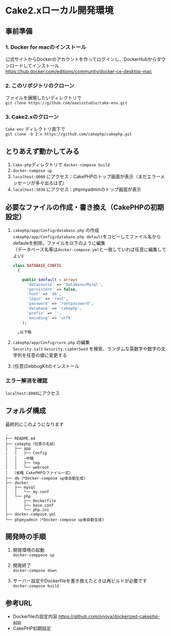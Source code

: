 # Cake2.xローカル開発環境

## 事前準備

### 1. Docker for macのインストール

公式サイトからDockerのアカウントを作ってログインし、DockerHubからダウンロードしてインストール  
https://hub.docker.com/editions/community/docker-ce-desktop-mac

### 2. このリポジトリのクローン

ファイルを展開したいディレクトリで  
`git clone https://github.com/oaxisstudio/cake-env.git`

### 3. Cake2.xのクローン

`Cake-env` ディレクトリ直下で  
`git clone -b 2.x https://github.com/cakephp/cakephp.git`

## とりあえず動かしてみる

1. `Cake-php`ディレクトリで `docker-compose build`
2. `docker-compose up`
3. `localhost:8080` にアクセス：CakePHPのトップ画面が表示（まだエラーメッセージが多々出るはず）
4. `localhost:3030` にアクセス：phpmyadminのトップ画面が表示

## 必要なファイルの作成・書き換え（CakePHPの初期設定）

1. `cakephp/app/Config/database.php` の作成  
  `cakephp/app/Config/database.php default`をコピーしてファイル名からdefauleを削除。ファイルを以下のように編集  
  （データベース名等は`docker-compose.yml`と一致していれば任意に編集してよい)

    ```php
    class DATABASE_CONFIG
      {

        public $default = array(
          'datasource' => 'Database/Mysql',
          'persistent' => false,
          'host' => 'db',
          'login' => 'root',
          'password' => 'rootpassword',
          'database' => 'cakephp',
          'prefix' => '',
          'encoding' => 'utf8'
        );

      …以下略
    ```

2. `cakephp/app/Config/core.php` の編集  
`Security.salt` `Security.cipherSeed` を検索、ランダムな英数字や数字の文字列を任意の値に変更する

3. (任意)DebbugKitのインストール

### エラー解消を確認

`localhost:8080`にアクセス

## フォルダ構成

最終的にこのようになります

```text
.
├── README.md
├── cakephp（任意の名前）
│   ├── app
│   │   ├── Config
│   │   ~中略
│   │   ├── tmp
│   │   └── webroot
│  （省略 CakePHPのファイル一式）
├── db（*Docker-compose up後自動生成)
├── docker
│   ├── mysql
│   │   └── my.conf
│   └── php
│       ├── Dockerfile
│       ├── base.conf
│       └── php.ini
├── docker-compose.yml
└── phpmyadmin（*Docker-compose up後自動生成)
```

## 開発時の手順

1. 開発環境の起動  
  `docker-comppose up`

2. 開発終了  
  `docker-compose down`

3. サーバー設定やDockerfileを書き換えたときは再ビルドが必要です  
  `docker-compose build`

## 参考URL

- Dockerfileの設定内容
   https://github.com/onoya/dockerized-cakephp-app
- CakePHP初期設定
  
